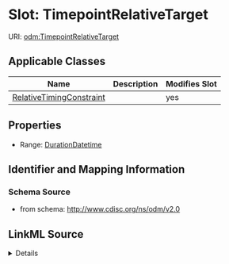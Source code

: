 # Slot: TimepointRelativeTarget

URI: [odm:TimepointRelativeTarget](http://www.cdisc.org/ns/odm/v2.0/TimepointRelativeTarget)



<!-- no inheritance hierarchy -->




## Applicable Classes

| Name | Description | Modifies Slot |
| --- | --- | --- |
[RelativeTimingConstraint](RelativeTimingConstraint.md) |  |  yes  |







## Properties

* Range: [DurationDatetime](DurationDatetime.md)





## Identifier and Mapping Information







### Schema Source


* from schema: http://www.cdisc.org/ns/odm/v2.0




## LinkML Source

<details>
```yaml
name: TimepointRelativeTarget
from_schema: http://www.cdisc.org/ns/odm/v2.0
rank: 1000
alias: TimepointRelativeTarget
domain_of:
- RelativeTimingConstraint
range: durationDatetime

```
</details>